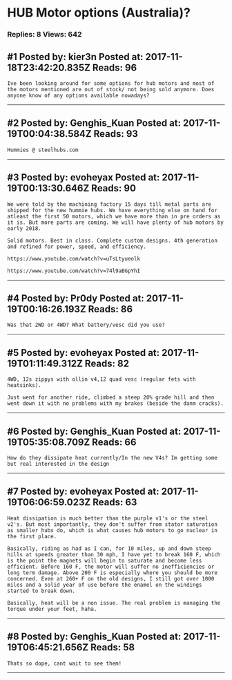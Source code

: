 # HUB Motor options (Australia)?

### Replies: 8 Views: 642

## \#1 Posted by: kier3n Posted at: 2017-11-18T23:42:20.835Z Reads: 96

```
Ive been looking around for some options for hub motors and most of the motors mentioned are out of stock/ not being sold anymore. Does anyone know of any options available nowadays?
```

---
## \#2 Posted by: Genghis_Kuan Posted at: 2017-11-19T00:04:38.584Z Reads: 93

```
Hummies @ steelhubs.com
```

---
## \#3 Posted by: evoheyax Posted at: 2017-11-19T00:13:30.646Z Reads: 90

```
We were told by the machining factory 15 days till metal parts are shipped for the new hummie hubs. We have everything else on hand for atleast the first 50 motors, which we have more than in pre orders as it is. But more parts are coming. We will have plenty of hub motors by early 2018.

Solid motors. Best in class. Complete custom designs. 4th generation and refined for power, speed, and efficiency.

https://www.youtube.com/watch?v=uTsLtyueolk

https://www.youtube.com/watch?v=74l9aBGpYhI
```

---
## \#4 Posted by: Pr0dy Posted at: 2017-11-19T00:16:26.193Z Reads: 86

```
Was that 2WD or 4WD? What battery/vesc did you use?
```

---
## \#5 Posted by: evoheyax Posted at: 2017-11-19T01:11:49.312Z Reads: 82

```
4WD, 12s zippys with ollin v4,12 quad vesc (regular fets with heatsinks).

Just went for another ride, climbed a steep 20% grade hill and then went down it with no problems with my brakes (beside the danm cracks).
```

---
## \#6 Posted by: Genghis_Kuan Posted at: 2017-11-19T05:35:08.709Z Reads: 66

```
How do they dissipate heat currently/In the new V4s? Im getting some but real interested in the design
```

---
## \#7 Posted by: evoheyax Posted at: 2017-11-19T06:06:59.023Z Reads: 63

```
Heat dissipation is much better than the purple v1's or the steel v2's. But most importantly, they don't suffer from stator saturation as smaller hubs do, which is what causes hub motors to go nuclear in the first place.

Basically, riding as had as I can, for 10 miles, up and down steep hills at speeds greater than 30 mph, I have yet to break 160 F, which is the point the magnets will begin to saturate and become less efficient. Before 160 F, the motor will suffer no inefficiencies or long term damage. Above 200 F is especially where you should be more concerned. Even at 260+ F on the old designs, I still got over 1000 miles and a solid year of use before the enamel on the windings started to break down.

Basically, heat will be a non issue. The real problem is managing the torque under your feet, haha.
```

---
## \#8 Posted by: Genghis_Kuan Posted at: 2017-11-19T06:45:21.656Z Reads: 58

```
Thats so dope, cant wait to see them!
```

---
